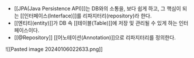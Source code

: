- [[JPA(Java Persistence API)]]는 DB와의 소통을, 보다 쉽게 하고, 그 핵심이 되는 [[인터페이스(Interface)]]를 리파지터리(repository)라 한다.
- [[엔티티(entity)]]가 DB 속 [[테이블(Table)]]에 저장 및 관리될 수 있게 하는 인터페이스이다.
- [[@Repository]] [[어노테이션(Annotation)]]으로 리파지터리를 정의한다.

![[Pasted image 20240106022633.png]]